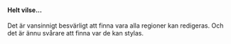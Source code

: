 #### Helt vilse...

Det är vansinnigt besvärligt att finna vara alla regioner kan redigeras. Och det
är ännu svårare att finna var de kan stylas.
